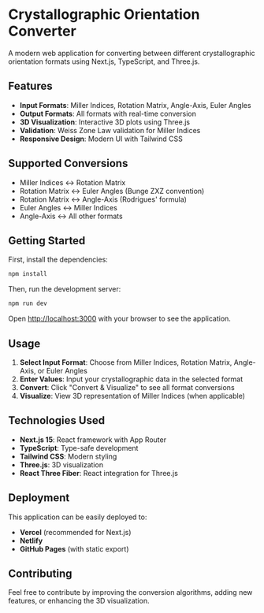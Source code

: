# Crystallographic Orientation Converter

A modern web application for converting between different crystallographic orientation formats using Next.js, TypeScript, and Three.js.

## Features

- **Input Formats**: Miller Indices, Rotation Matrix, Angle-Axis, Euler Angles
- **Output Formats**: All formats with real-time conversion
- **3D Visualization**: Interactive 3D plots using Three.js
- **Validation**: Weiss Zone Law validation for Miller Indices
- **Responsive Design**: Modern UI with Tailwind CSS

## Supported Conversions

- Miller Indices ↔ Rotation Matrix
- Rotation Matrix ↔ Euler Angles (Bunge ZXZ convention)
- Rotation Matrix ↔ Angle-Axis (Rodrigues' formula)
- Euler Angles ↔ Miller Indices
- Angle-Axis ↔ All other formats

## Getting Started

First, install the dependencies:

```bash
npm install
```

Then, run the development server:

```bash
npm run dev
```

Open [http://localhost:3000](http://localhost:3000) with your browser to see the application.

## Usage

1. **Select Input Format**: Choose from Miller Indices, Rotation Matrix, Angle-Axis, or Euler Angles
2. **Enter Values**: Input your crystallographic data in the selected format
3. **Convert**: Click "Convert & Visualize" to see all format conversions
4. **Visualize**: View 3D representation of Miller Indices (when applicable)

## Technologies Used

- **Next.js 15**: React framework with App Router
- **TypeScript**: Type-safe development
- **Tailwind CSS**: Modern styling
- **Three.js**: 3D visualization
- **React Three Fiber**: React integration for Three.js

## Deployment

This application can be easily deployed to:
- **Vercel** (recommended for Next.js)
- **Netlify**
- **GitHub Pages** (with static export)

## Contributing

Feel free to contribute by improving the conversion algorithms, adding new features, or enhancing the 3D visualization.
